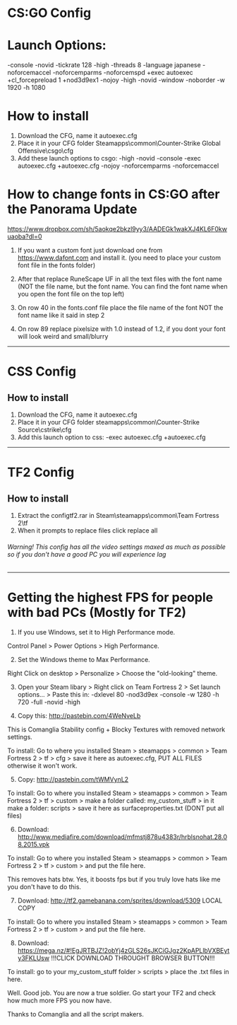 # CS:GO Config

# Launch Options: 
-console -novid -tickrate 128 -high -threads 8 -language japanese -noforcemaccel -noforcemparms -noforcemspd +exec autoexec +cl_forcepreload 1 +nod3d9ex1 -nojoy -high -novid -window -noborder -w 1920 -h 1080

# How to install 
1. Download the CFG, name it autoexec.cfg
2. Place it in your CFG folder Steamapps\common\Counter-Strike Global Offensive\csgo\cfg
3. Add these launch options to csgo: -high -novid -console -exec autoexec.cfg +autoexec.cfg -nojoy -noforcemparms -noforcemaccel

# How to change fonts in CS:GO after the Panorama Update
https://www.dropbox.com/sh/5aokqe2bkzl9yy3/AADEGk1wakXJ4KL6F0kwuaoba?dl=0

1. If you want a custom font just download one from https://www.dafont.com and install it. (you need to place your custom font file in the fonts folder) 

2. After that replace RuneScape UF in all the text files with the font name (NOT the file name, but the font name. You can find the font name when you open the font file on the top left)

3. On row 40 in the fonts.conf file place the file name of the font NOT the font name like it said in step 2 

4. On row 89 replace pixelsize with 1.0 instead of 1.2, if you dont your font will look weird and small/blurry

-----------------------------------------------------------------------------------------------------------------------------------

# CSS Config

## How to install 
1. Download the CFG, name it autoexec.cfg
2. Place it in your CFG folder steamapps\common\Counter-Strike Source\cstrike\cfg
3. Add this launch option to css: -exec autoexec.cfg +autoexec.cfg

-----------------------------------------------------------------------------------------------------------------------------------

# TF2 Config

## How to install
1. Extract the configtf2.rar in Steam\steamapps\common\Team Fortress 2\tf
2. When it prompts to replace files click replace all
###### Warning! This config has all the video settings maxed as much as possible so if you don't have a good PC you will experience lag 

-----------------------------------------------------------------------------------------------------------------------------------

# Getting the highest FPS for people with bad PCs (Mostly for TF2)

1. If you use Windows, set it to High Performance mode.

Control Panel > Power Options > High Performance.

2. Set the Windows theme to Max Performance.

Right Click on desktop > Personalize > Choose the "old-looking" theme.

3. Open your Steam libary > Right click on Team Fortress 2 > Set launch options... > Paste this in:
-dxlevel 80 -nod3d9ex -console -w 1280 -h 720 -full -novid -high

4. Copy this: http://pastebin.com/4WeNveLb

This is Comanglia Stability config + Blocky Textures with removed network settings.

To install: Go to where you installed Steam > steamapps > common > Team Fortress 2 > tf > cfg > save it here as autoexec.cfg, PUT ALL FILES otherwise it won't work.

5. Copy: http://pastebin.com/tWMVynL2

To install: Go to where you installed Steam > steamapps > common > Team Fortress 2 > tf > custom > make a folder called: my_custom_stuff > in it make a folder: scripts > save it here as surfaceproperties.txt (DONT put all files)

6. Download: http://www.mediafire.com/download/mfmstj878u4383r/hrblsnohat.28.08.2015.vpk

To install: Go to where you installed Steam > steamapps > common > Team Fortress 2 > tf > custom > and put the file here.

This removes hats btw. Yes, it boosts fps but if you truly love hats like me you don't have to do this.

7. Download: http://tf2.gamebanana.com/sprites/download/5309 LOCAL COPY

To install: Go to where you installed Steam > steamapps > common > Team Fortress 2 > tf > custom > and put the file here.

8. Download: https://mega.nz/#!EgJRTBJZ!2obYj4zGLS26sJKCiGJgz2KpAPLlbVXBEyty3FKLUsw !!!CLICK DOWNLOAD THROUGHT BROWSER BUTTON!!!

To install: go to your my_custom_stuff folder > scripts > place the .txt files in here.

Well. Good job. You are now a true soldier.
Go start your TF2 and check how much more FPS you now have.

Thanks to Comanglia and all the script makers.
